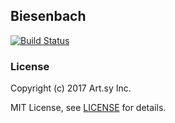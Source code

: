 ## Biesenbach

[![Build Status](https://travis-ci.org/artsy/biesenbach.svg?branch=master)](https://travis-ci.org/artsy/biesenbach)

### License

Copyright (c) 2017 Art.sy Inc.

MIT License, see [LICENSE](LICENSE.md) for details.
